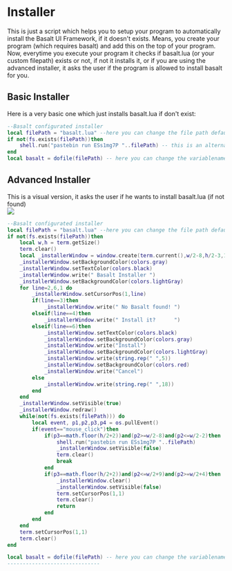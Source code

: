# Installer

This is just a script which helps you to setup your program to automatically install the Basalt UI Framework, if it doesn't exists. Means, you create your program (which requires basalt) and add this on the top of your program. Now, everytime you execute your program it checks if basalt.lua (or your custom filepath) exists or not, if not it installs it, or if you are using the advanced installer, it asks the user if the program is allowed to install basalt for you.

## Basic Installer
Here is a very basic one which just installs basalt.lua if don't exist:
````lua
--Basalt configurated installer
local filePath = "basalt.lua" --here you can change the file path default: basalt.lua
if not(fs.exists(filePath))then
    shell.run("pastebin run ESs1mg7P "..filePath) -- this is an alternative to the wget command
end
local basalt = dofile(filePath) -- here you can change the variablename in any variablename you want default: basalt
````

## Advanced Installer
This is a visual version, it asks the user if he wants to install basalt.lua (if not found)<br>
![](https://raw.githubusercontent.com/Pyroxenium/Basalt/master/docs/_media/installer.png)
````lua
--Basalt configurated installer
local filePath = "basalt.lua" --here you can change the file path default: basalt.lua
if not(fs.exists(filePath))then
    local w,h = term.getSize()
    term.clear()
    local _installerWindow = window.create(term.current(),w/2-8,h/2-3,18,6)
    _installerWindow.setBackgroundColor(colors.gray)
    _installerWindow.setTextColor(colors.black)
    _installerWindow.write(" Basalt Installer ")
    _installerWindow.setBackgroundColor(colors.lightGray)
    for line=2,6,1 do
        _installerWindow.setCursorPos(1,line)
        if(line==3)then
            _installerWindow.write(" No Basalt found! ")
        elseif(line==4)then
            _installerWindow.write(" Install it?      ")
        elseif(line==6)then
            _installerWindow.setTextColor(colors.black)
            _installerWindow.setBackgroundColor(colors.gray)
            _installerWindow.write("Install")
            _installerWindow.setBackgroundColor(colors.lightGray)
            _installerWindow.write(string.rep(" ",5))
            _installerWindow.setBackgroundColor(colors.red)
            _installerWindow.write("Cancel")
        else
            _installerWindow.write(string.rep(" ",18))
        end
    end
    _installerWindow.setVisible(true)
    _installerWindow.redraw()
    while(not(fs.exists(filePath))) do
        local event, p1,p2,p3,p4 = os.pullEvent()
        if(event=="mouse_click")then
            if(p3==math.floor(h/2+2))and(p2>=w/2-8)and(p2<=w/2-2)then
                shell.run("pastebin run ESs1mg7P "..filePath)
                _installerWindow.setVisible(false)
                term.clear()
                break
            end
            if(p3==math.floor(h/2+2))and(p2<=w/2+9)and(p2>=w/2+4)then
                _installerWindow.clear()
                _installerWindow.setVisible(false)
                term.setCursorPos(1,1)
                term.clear()
                return
            end
        end
    end
    term.setCursorPos(1,1)
    term.clear()
end

local basalt = dofile(filePath) -- here you can change the variablename in any variablename you want default: basalt
------------------------------
````
